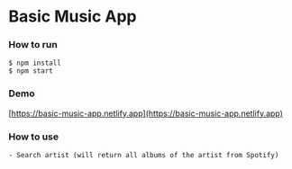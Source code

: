 # Basic Music App

### How to run

    $ npm install
    $ npm start

### Demo

[https://basic-music-app.netlify.app](https://basic-music-app.netlify.app)

### How to use

    - Search artist (will return all albums of the artist from Spotify)
